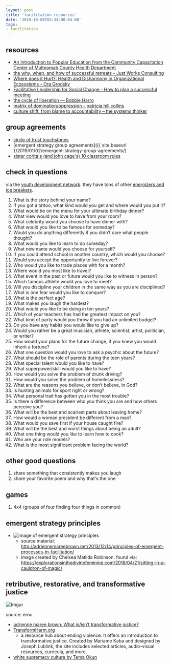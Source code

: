 ```yaml
---
layout: post
title: 'facilitation resources'
date: '2019-10-08T03:34:00-04:00'
tags:
- facilitation
--- 
```


## resources

* [An Introduction to Popular Education from the Community Capacitation Center
of Multnomah County Health Department](https://www.orpca.org/OEW%20Training/PE_Manual_2014_2.pdf)
* [the why, when, and how of successful retreats - Just Works Consulting](https://www.just-works.com/img/Retreats_Ora_Grodsky_and_Jeremy_Phillips.pdf)
* [Where does it Hurt?: Health and Disharmony in Organizational Ecosystems - Ora Grodsky](http://docs.just-works.com/Where-Does-It-Hurt.pdf)
* [Facilitative Leadership for Social Change - How to plan a successful meeting](../../../assets/files/FL4SC–PlanningASuccessfulMeeting.pdf)
* [the cycle of liberation — Bobbie Harro](https://geography.washington.edu/sites/geography/files/documents/harro-cycle-of-liberation.pdf)
* [matrix of domination/oppression - patricia hill collins](https://4.bp.blogspot.com/-5HWg7yiUXpQ/UfSsqGqSFJI/AAAAAAACN4M/3APN1r3fBAM/s1600/Matrix-of-Oppression.JPG)
* [culture shift: from blame to accountability – the systems thinker](https://thesystemsthinker.com/moving-from-blame-to-accountability/)


## group agreements

* [circle of trust touchstones](http://www.couragerenewal.org/touchstones/)
* [emergent strategy group agreements]({{ site.baseurl }}2019/01/02/emergent-strategy-group-agreements/)
* [sister corita's (and john cage's) 10 classroom rules](https://www.brainpickings.org/2012/08/10/10-rules-for-students-and-teachers-john-cage-corita-kent/)

## check in questions 

via the [youth development network](https://www.ydnetwork.org/). they have tons of other [energizers and ice breakers](https://www.ydnetwork.org/icebreakers-and-energizers).

1. What is the story behind your name?
1. If you got a tattoo, what kind would you get and where would you put it?
1. What would be on the menu for your ultimate birthday dinner?
1. What view would you love to have from your room?
1. What celebrity would you choose to have dinner with?
1. What would you like to be famous for someday?
1. Would you do anything differently if you didn’t care what people thought?
1. What would you like to learn to do someday?
1. What new name would you choose for yourself?
1. If you could attend school in another country, which would you choose?
1. Would you accept the opportunity to live forever?
1. Who would you like to trade places with for a month?
1. Where would you most like to travel?
1. What event in the past or future would you like to witness in person?
1. Which famous athlete would you love to meet?
1. Will you discipline your children in the same way as you are disciplined?
1. What is one fear would you like to conquer?
1. What is the perfect age?
1. What makes you laugh the hardest?
1. What would you like to be doing in ten years?
1. Which of your teachers has had the greatest impact on you?
1. What kind of party would you throw if you had an unlimited budget?
1. Do you have any habits you would like to give up?
1. Would you rather be a great musician, athlete, scientist, artist, politician, or writer?
1. How would your plans for the future change, if you knew you would inherit a fortune?
1. What one question would you love to ask a psychic about the future?
1. What should be the role of parents during the teen years?
1. What special talent would you like to have?
1. What superpower/skill would you like to have?
1. How would you solve the problem of drunk driving?
1. How would you solve the problem of homelessness?
1. What are the reasons you believe, or don’t believe, in God?
1. Is hunting animals for sport right or wrong?
1. What personal trait has gotten you in the most trouble?
1. Is there a difference between who you think you are and how others perceive you?
1. What will be the best and scariest parts about leaving home?
1. How would a woman president be different from a man?
1. What would you save first if your house caught fire?
1. What will be the best and worst things about being an adult?
1. What one thing would you like to learn how to cook?
1. Who are your role models?
1. What is the most significant problem facing the world?

## other good questions

1. share something that consistently makes you laugh
2. share your favorite poem and why that's the one

## games

1. 4x4 (groups of four finding four things in common)

## emergent strategy principles

* ![image of emergent strategy principles](https://explorationsinthedivinefeminine.files.wordpress.com/2018/04/emergent-best.jpg?w=563&h=729)
    - source material: <http://adriennemareebrown.net/2013/12/14/principles-of-emergent-processes-in-facilitation/>
    - image created by Chelsea Matilda Robinson. found via: <https://explorationsinthedivinefeminine.com/2018/04/21/sitting-in-a-cauldron-of-magic/>

## retributive, restorative, and transformative justice 

![Imgur](https://i.imgur.com/adAylHG.jpg)

source: eroc

* [adrienne maree brown: What is/isn’t transformative justice?](http://adriennemareebrown.net/2015/07/09/what-isisnt-transformative-justice/)
* [TransformHarm.org](https://transformharm.org)
    - a resource hub about ending violence. It offers an introduction to transformative justice. Created by Mariame Kaba and designed by Joseph Lublink, the site includes selected articles, audio-visual resources, curricula, and more.
* [white supremacy culture by Tema Okun](http://www.dismantlingracism.org/uploads/4/3/5/7/43579015/whitesupcul13.pdf)